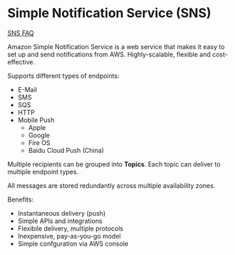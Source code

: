 # Simple Notification Service (SNS)
[SNS FAQ](https://aws.amazon.com/sns/faqs/)

Amazon Simple Notification Service is a web service that makes it easy to set up and send notifications from AWS. Highly-scalable, flexible and cost-effective.

Supports different types of endpoints:
- E-Mail
- SMS
- SQS
- HTTP
- Mobile Push
  - Apple
  - Google
  - Fire OS
  - Baidu Cloud Push (China)

Multiple recipients can be grouped into **Topics**. Each topic can deliver to multiple endpoint types.

All messages are stored redundantly across multiple availability zones.

Benefits:
- Instantaneous delivery (push)
- Simple APIs and integrations
- Flexibile delivery, multiple protocols
- Inexpensive, pay-as-you-go model
- Simple confguration via AWS console
